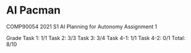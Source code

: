 # AI Pacman

COMP90054 2021 S1 AI Planning for Autonomy Assignment 1

Grade
Task 1: 1/1
Task 2: 3/3
Task 3: 3/4
Task 4-1: 1/1
Task 4-2: 0/1
Total: 8/10

